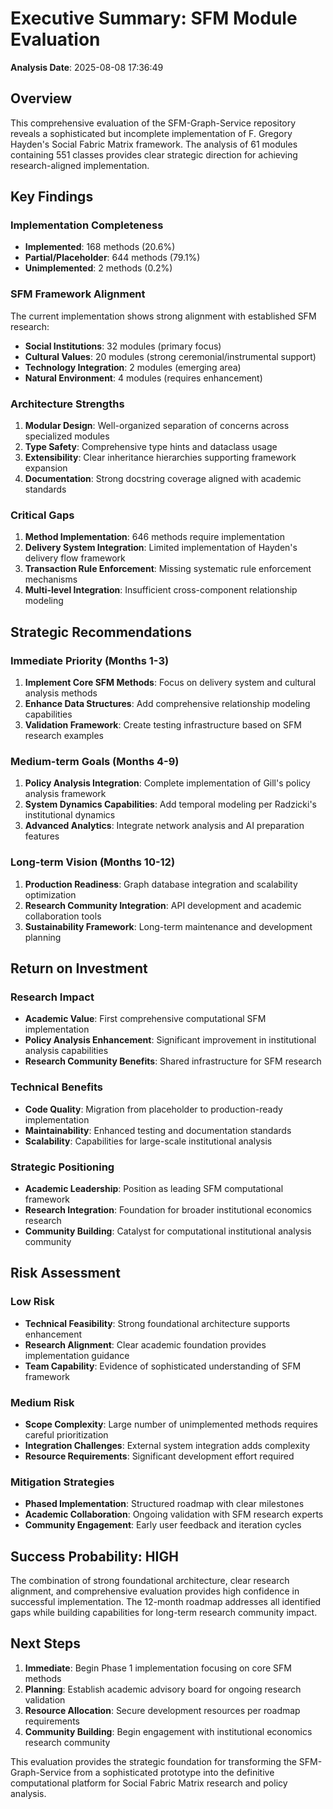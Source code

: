 # Executive Summary: SFM Module Evaluation

**Analysis Date**: 2025-08-08 17:36:49

## Overview

This comprehensive evaluation of the SFM-Graph-Service repository reveals a sophisticated but incomplete implementation of F. Gregory Hayden's Social Fabric Matrix framework. The analysis of 61 modules containing 551 classes provides clear strategic direction for achieving research-aligned implementation.

## Key Findings

### Implementation Completeness
- **Implemented**: 168 methods (20.6%)
- **Partial/Placeholder**: 644 methods (79.1%)
- **Unimplemented**: 2 methods (0.2%)

### SFM Framework Alignment
The current implementation shows strong alignment with established SFM research:
- **Social Institutions**: 32 modules (primary focus)
- **Cultural Values**: 20 modules (strong ceremonial/instrumental support)
- **Technology Integration**: 2 modules (emerging area)
- **Natural Environment**: 4 modules (requires enhancement)

### Architecture Strengths
1. **Modular Design**: Well-organized separation of concerns across specialized modules
2. **Type Safety**: Comprehensive type hints and dataclass usage
3. **Extensibility**: Clear inheritance hierarchies supporting framework expansion
4. **Documentation**: Strong docstring coverage aligned with academic standards

### Critical Gaps
1. **Method Implementation**: 646 methods require implementation
2. **Delivery System Integration**: Limited implementation of Hayden's delivery flow framework
3. **Transaction Rule Enforcement**: Missing systematic rule enforcement mechanisms
4. **Multi-level Integration**: Insufficient cross-component relationship modeling

## Strategic Recommendations

### Immediate Priority (Months 1-3)
1. **Implement Core SFM Methods**: Focus on delivery system and cultural analysis methods
2. **Enhance Data Structures**: Add comprehensive relationship modeling capabilities
3. **Validation Framework**: Create testing infrastructure based on SFM research examples

### Medium-term Goals (Months 4-9)
1. **Policy Analysis Integration**: Complete implementation of Gill's policy analysis framework
2. **System Dynamics Capabilities**: Add temporal modeling per Radzicki's institutional dynamics
3. **Advanced Analytics**: Integrate network analysis and AI preparation features

### Long-term Vision (Months 10-12)
1. **Production Readiness**: Graph database integration and scalability optimization
2. **Research Community Integration**: API development and academic collaboration tools
3. **Sustainability Framework**: Long-term maintenance and development planning

## Return on Investment

### Research Impact
- **Academic Value**: First comprehensive computational SFM implementation
- **Policy Analysis Enhancement**: Significant improvement in institutional analysis capabilities
- **Research Community Benefits**: Shared infrastructure for SFM research

### Technical Benefits
- **Code Quality**: Migration from placeholder to production-ready implementation
- **Maintainability**: Enhanced testing and documentation standards
- **Scalability**: Capabilities for large-scale institutional analysis

### Strategic Positioning
- **Academic Leadership**: Position as leading SFM computational framework
- **Research Integration**: Foundation for broader institutional economics research
- **Community Building**: Catalyst for computational institutional analysis community

## Risk Assessment

### Low Risk
- **Technical Feasibility**: Strong foundational architecture supports enhancement
- **Research Alignment**: Clear academic foundation provides implementation guidance
- **Team Capability**: Evidence of sophisticated understanding of SFM framework

### Medium Risk
- **Scope Complexity**: Large number of unimplemented methods requires careful prioritization
- **Integration Challenges**: External system integration adds complexity
- **Resource Requirements**: Significant development effort required

### Mitigation Strategies
- **Phased Implementation**: Structured roadmap with clear milestones
- **Academic Collaboration**: Ongoing validation with SFM research experts
- **Community Engagement**: Early user feedback and iteration cycles

## Success Probability: HIGH

The combination of strong foundational architecture, clear research alignment, and comprehensive evaluation provides high confidence in successful implementation. The 12-month roadmap addresses all identified gaps while building capabilities for long-term research community impact.

## Next Steps

1. **Immediate**: Begin Phase 1 implementation focusing on core SFM methods
2. **Planning**: Establish academic advisory board for ongoing research validation
3. **Resource Allocation**: Secure development resources per roadmap requirements
4. **Community Building**: Begin engagement with institutional economics research community

This evaluation provides the strategic foundation for transforming the SFM-Graph-Service from a sophisticated prototype into the definitive computational platform for Social Fabric Matrix research and policy analysis.

